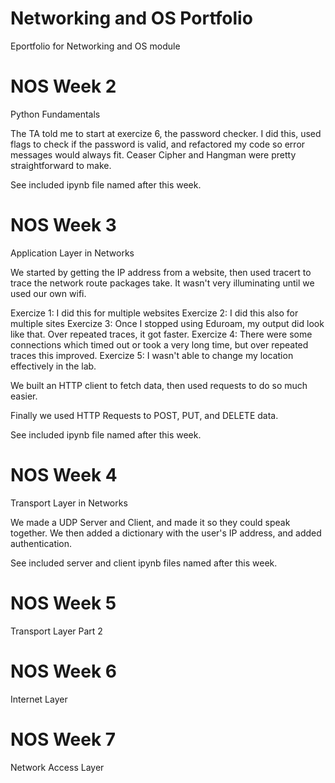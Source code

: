 # Networking and OS Portfolio
Eportfolio for Networking and OS module

# NOS Week 2
Python Fundamentals

The TA told me to start at exercize 6, the password checker. I did this, used flags to check if the password is valid, and refactored my code so error messages would always fit.
Ceaser Cipher and Hangman were pretty straightforward to make. 

See included ipynb file named after this week.

# NOS Week 3
Application Layer in Networks

We started by getting the IP address from a website, then used tracert to trace the network route packages take. It wasn't very illuminating until we used our own wifi.

Exercize 1: I did this for multiple websites
Exercize 2: I did this also for multiple sites
Exercize 3: Once I stopped using Eduroam, my output did look like that. Over repeated traces, it got faster.
Exercize 4: There were some connections which timed out or took a very long time, but over repeated traces this improved.
Exercize 5: I wasn't able to change my location effectively in the lab.

We built an HTTP client to fetch data, then used requests to do so much easier.

Finally we used HTTP Requests to POST, PUT, and DELETE data.

See included ipynb file named after this week.

# NOS Week 4
Transport Layer in Networks

We made a UDP Server and Client, and made it so they could speak together. We then added a dictionary with the user's IP address, and added authentication.

See included server and client ipynb files named after this week.

# NOS Week 5
Transport Layer Part 2

# NOS Week 6
Internet Layer

# NOS Week 7
Network Access Layer
